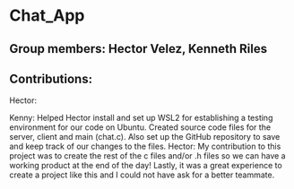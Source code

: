 # Chat_App
## Group members: Hector Velez, Kenneth Riles
## Contributions:
Hector:

Kenny: Helped Hector install and set up WSL2 for establishing a testing environment for our code on Ubuntu. Created source code files for the server, client and main (chat.c). Also set up the GitHub repository to save and keep track of our changes to the files.
Hector:  My contribution to this project was to create the rest of the c files and/or .h files so we can have a working product at the end of the day! Lastly, it was a great experience to create a project like this and I could not have ask for a better teammate. 
